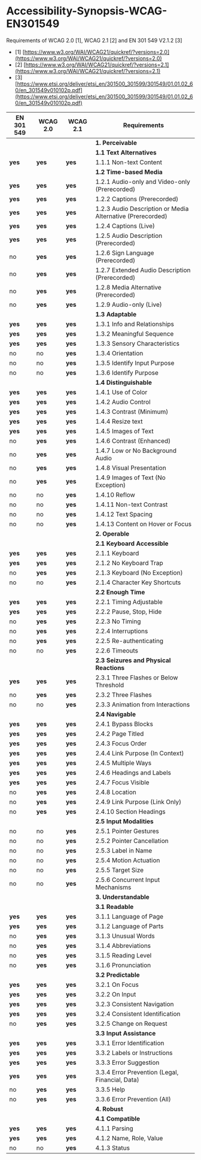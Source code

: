# Accessibility-Synopsis-WCAG-EN301549
Requirements of WCAG 2.0 [1], WCAG 2.1 [2] and EN 301 549 V2.1.2 [3]

* [1] [https://www.w3.org/WAI/WCAG21/quickref/?versions=2.0](https://www.w3.org/WAI/WCAG21/quickref/?versions=2.0)
* [2] [https://www.w3.org/WAI/WCAG21/quickref/?versions=2.1](https://www.w3.org/WAI/WCAG21/quickref/?versions=2.1)
* [3] [https://www.etsi.org/deliver/etsi_en/301500_301599/301549/01.01.02_60/en_301549v010102p.pdf](https://www.etsi.org/deliver/etsi_en/301500_301599/301549/01.01.02_60/en_301549v010102p.pdf)

EN 301 549|WCAG 2.0|WCAG 2.1|Requirements
----------|--------|--------|------------
&nbsp; |&nbsp; |&nbsp; | **1. Perceivable**
&nbsp; |&nbsp; |&nbsp; | **1.1 Text Alternatives**
**yes**|**yes**|**yes**|1.1.1 Non-text Content
&nbsp; |&nbsp; |&nbsp; | **1.2 Time-based Media**
**yes**|**yes**|**yes**|1.2.1 Audio-only and Video-only (Prerecorded)
**yes**|**yes**|**yes**|1.2.2 Captions (Prerecorded)
**yes**|**yes**|**yes**|1.2.3 Audio Description or Media Alternative (Prerecorded)
**yes**|**yes**|**yes**|1.2.4 Captions (Live)
**yes**|**yes**|**yes**|1.2.5 Audio Description (Prerecorded)
no|**yes**|**yes**|1.2.6 Sign Language (Prerecorded)
no|**yes**|**yes**|1.2.7 Extended Audio Description (Prerecorded)
no|**yes**|**yes**|1.2.8 Media Alternative (Prerecorded)
no|**yes**|**yes**|1.2.9 Audio-only (Live)
&nbsp; |&nbsp; |&nbsp; | **1.3 Adaptable**
**yes**|**yes**|**yes**|1.3.1 Info and Relationships
**yes**|**yes**|**yes**|1.3.2 Meaningful Sequence
**yes**|**yes**|**yes**|1.3.3 Sensory Characteristics
no|no|**yes**|1.3.4 Orientation
no|no|**yes**|1.3.5 Identify Input Purpose
no|no|**yes**|1.3.6 Identify Purpose
&nbsp; |&nbsp; |&nbsp; | **1.4 Distinguishable**
**yes**|**yes**|**yes**|1.4.1 Use of Color
**yes**|**yes**|**yes**|1.4.2 Audio Control
**yes**|**yes**|**yes**|1.4.3 Contrast (Minimum)
**yes**|**yes**|**yes**|1.4.4 Resize text
**yes**|**yes**|**yes**|1.4.5 Images of Text
no|**yes**|**yes**|1.4.6 Contrast (Enhanced)
no|**yes**|**yes**|1.4.7 Low or No Background Audio
no|**yes**|**yes**|1.4.8 Visual Presentation
no|**yes**|**yes**|1.4.9 Images of Text (No Exception)
no|no|**yes**|1.4.10 Reflow
no|no|**yes**|1.4.11 Non-text Contrast
no|no|**yes**|1.4.12 Text Spacing
no|no|**yes**|1.4.13 Content on Hover or Focus
&nbsp; |&nbsp; |&nbsp; | **2. Operable**
&nbsp; |&nbsp; |&nbsp; | **2.1 Keyboard Accessible**
**yes**|**yes**|**yes**|2.1.1 Keyboard
**yes**|**yes**|**yes**|2.1.2 No Keyboard Trap
no|**yes**|**yes**|2.1.3 Keyboard (No Exception)
no|no|**yes**|2.1.4 Character Key Shortcuts
&nbsp; |&nbsp; |&nbsp; | **2.2 Enough Time**
**yes**|**yes**|**yes**|2.2.1 Timing Adjustable
**yes**|**yes**|**yes**|2.2.2 Pause, Stop, Hide
no|**yes**|**yes**|2.2.3 No Timing
no|**yes**|**yes**|2.2.4 Interruptions
no|**yes**|**yes**|2.2.5 Re-authenticating
no|no|**yes**|2.2.6 Timeouts
&nbsp; |&nbsp; |&nbsp; | **2.3 Seizures and Physical Reactions**
**yes**|**yes**|**yes**|2.3.1 Three Flashes or Below Threshold
no|**yes**|**yes**|2.3.2 Three Flashes
no|no|**yes**|2.3.3 Animation from Interactions
&nbsp; |&nbsp; |&nbsp; | **2.4 Navigable**
**yes**|**yes**|**yes**|2.4.1 Bypass Blocks
**yes**|**yes**|**yes**|2.4.2 Page Titled
**yes**|**yes**|**yes**|2.4.3 Focus Order
**yes**|**yes**|**yes**|2.4.4 Link Purpose (In Context)
**yes**|**yes**|**yes**|2.4.5 Multiple Ways
**yes**|**yes**|**yes**|2.4.6 Headings and Labels
**yes**|**yes**|**yes**|2.4.7 Focus Visible
no|**yes**|**yes**|2.4.8 Location
no|**yes**|**yes**|2.4.9 Link Purpose (Link Only)
no|**yes**|**yes**|2.4.10 Section Headings
&nbsp; |&nbsp; |&nbsp; | **2.5 Input Modalities**
no|no|**yes**|2.5.1 Pointer Gestures
no|no|**yes**|2.5.2 Pointer Cancellation
no|no|**yes**|2.5.3 Label in Name
no|no|**yes**|2.5.4 Motion Actuation
no|no|**yes**|2.5.5 Target Size
no|no|**yes**|2.5.6 Concurrent Input Mechanisms
&nbsp; |&nbsp; |&nbsp; | **3. Understandable**
&nbsp; |&nbsp; |&nbsp; | **3.1 Readable**
**yes**|**yes**|**yes**|3.1.1 Language of Page
**yes**|**yes**|**yes**|3.1.2 Language of Parts
no|**yes**|**yes**|3.1.3 Unusual Words
no|**yes**|**yes**|3.1.4 Abbreviations
no|**yes**|**yes**|3.1.5 Reading Level
no|**yes**|**yes**|3.1.6 Pronunciation
&nbsp; |&nbsp; |&nbsp; | **3.2 Predictable**
**yes**|**yes**|**yes**|3.2.1 On Focus
**yes**|**yes**|**yes**|3.2.2 On Input
**yes**|**yes**|**yes**|3.2.3 Consistent Navigation
**yes**|**yes**|**yes**|3.2.4 Consistent Identification
no|**yes**|**yes**|3.2.5 Change on Request
&nbsp; |&nbsp; |&nbsp; | **3.3 Input Assistance**
**yes**|**yes**|**yes**|3.3.1 Error Identification
**yes**|**yes**|**yes**|3.3.2 Labels or Instructions
**yes**|**yes**|**yes**|3.3.3 Error Suggestion
**yes**|**yes**|**yes**|3.3.4 Error Prevention (Legal, Financial, Data)
no|**yes**|**yes**|3.3.5 Help
no|**yes**|**yes**|3.3.6 Error Prevention (All)
&nbsp; |&nbsp; |&nbsp; | **4. Robust**
&nbsp; |&nbsp; |&nbsp; | **4.1 Compatible**
**yes**|**yes**|**yes**|4.1.1 Parsing
**yes**|**yes**|**yes**|4.1.2 Name, Role, Value
no|no|**yes**|4.1.3 Status 
